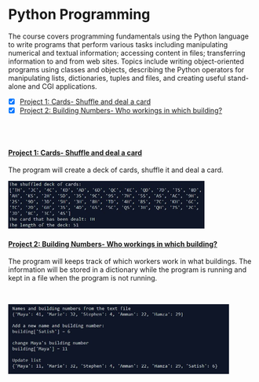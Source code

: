 # Python Programming
The course covers programming fundamentals using the Python language to write programs that perform various tasks including manipulating numerical and textual information; accessing content in files; transferring information to and from web sites. Topics include writing object-oriented programs using classes and objects, describing the Python operators for manipulating lists, dictionaries, tuples and files, and creating useful stand-alone and CGI applications. 

- [x] [Project 1: Cards- Shuffle and deal a card](https://github.com/Sally-Ng/Python-Cards)
- [x] [Project 2: Building Numbers- Who workings in which building?](https://github.com/Sally-Ng/Python-Building_Numbers/blob/master/README.md)
</br>
</br>

####  [Project 1: Cards- Shuffle and deal a card](https://github.com/Sally-Ng/Python-Cards)
The program will create a deck of cards, shuffle it and deal a card. 
</br>
<p align="left">
  <img src="cards.JPG" width="400"/>
</p>

####  [Project 2: Building Numbers- Who workings in which building?](https://github.com/Sally-Ng/Python-Building_Numbers/blob/master/README.md)
The program will keeps track of which workers work in what buildings. The information will be stored in a dictionary while the program is running and kept in a file when the program is not running. 

</br>
<p align="left">
  <img src="buildings.JPG" width="450"/>
</p>

